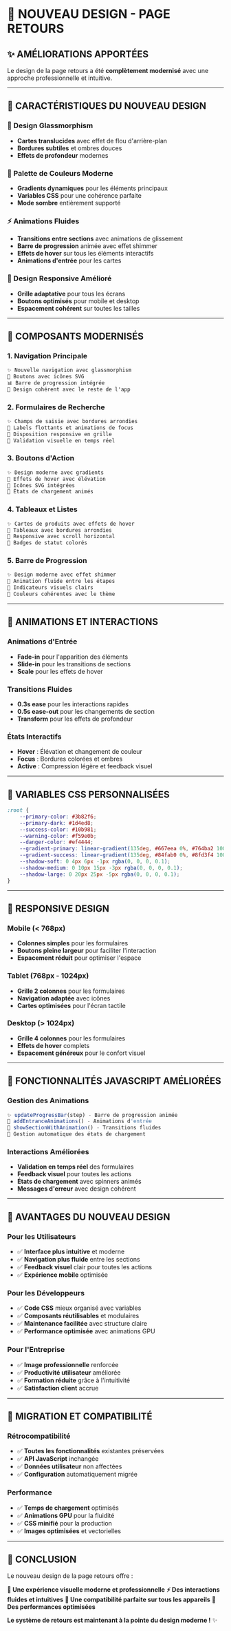 # 🎨 NOUVEAU DESIGN - PAGE RETOURS

## ✨ AMÉLIORATIONS APPORTÉES

Le design de la page retours a été **complètement modernisé** avec une approche professionnelle et intuitive.

---

## 🎯 CARACTÉRISTIQUES DU NOUVEAU DESIGN

### **🌟 Design Glassmorphism**
- **Cartes translucides** avec effet de flou d'arrière-plan
- **Bordures subtiles** et ombres douces
- **Effets de profondeur** modernes

### **🎨 Palette de Couleurs Moderne**
- **Gradients dynamiques** pour les éléments principaux
- **Variables CSS** pour une cohérence parfaite
- **Mode sombre** entièrement supporté

### **⚡ Animations Fluides**
- **Transitions entre sections** avec animations de glissement
- **Barre de progression** animée avec effet shimmer
- **Effets de hover** sur tous les éléments interactifs
- **Animations d'entrée** pour les cartes

### **📱 Design Responsive Amélioré**
- **Grille adaptative** pour tous les écrans
- **Boutons optimisés** pour mobile et desktop
- **Espacement cohérent** sur toutes les tailles

---

## 🔧 COMPOSANTS MODERNISÉS

### **1. Navigation Principale**
```css
✨ Nouvelle navigation avec glassmorphism
🎯 Boutons avec icônes SVG
📊 Barre de progression intégrée
🎨 Design cohérent avec le reste de l'app
```

### **2. Formulaires de Recherche**
```css
✨ Champs de saisie avec bordures arrondies
🎯 Labels flottants et animations de focus
📱 Disposition responsive en grille
🎨 Validation visuelle en temps réel
```

### **3. Boutons d'Action**
```css
✨ Design moderne avec gradients
🎯 Effets de hover avec élévation
📱 Icônes SVG intégrées
🎨 États de chargement animés
```

### **4. Tableaux et Listes**
```css
✨ Cartes de produits avec effets de hover
🎯 Tableaux avec bordures arrondies
📱 Responsive avec scroll horizontal
🎨 Badges de statut colorés
```

### **5. Barre de Progression**
```css
✨ Design moderne avec effet shimmer
🎯 Animation fluide entre les étapes
📱 Indicateurs visuels clairs
🎨 Couleurs cohérentes avec le thème
```

---

## 🎪 ANIMATIONS ET INTERACTIONS

### **Animations d'Entrée**
- **Fade-in** pour l'apparition des éléments
- **Slide-in** pour les transitions de sections
- **Scale** pour les effets de hover

### **Transitions Fluides**
- **0.3s ease** pour les interactions rapides
- **0.5s ease-out** pour les changements de section
- **Transform** pour les effets de profondeur

### **États Interactifs**
- **Hover** : Élévation et changement de couleur
- **Focus** : Bordures colorées et ombres
- **Active** : Compression légère et feedback visuel

---

## 🎨 VARIABLES CSS PERSONNALISÉES

```css
:root {
    --primary-color: #3b82f6;
    --primary-dark: #1d4ed8;
    --success-color: #10b981;
    --warning-color: #f59e0b;
    --danger-color: #ef4444;
    --gradient-primary: linear-gradient(135deg, #667eea 0%, #764ba2 100%);
    --gradient-success: linear-gradient(135deg, #84fab0 0%, #8fd3f4 100%);
    --shadow-soft: 0 4px 6px -1px rgba(0, 0, 0, 0.1);
    --shadow-medium: 0 10px 15px -3px rgba(0, 0, 0, 0.1);
    --shadow-large: 0 20px 25px -5px rgba(0, 0, 0, 0.1);
}
```

---

## 📱 RESPONSIVE DESIGN

### **Mobile (< 768px)**
- **Colonnes simples** pour les formulaires
- **Boutons pleine largeur** pour faciliter l'interaction
- **Espacement réduit** pour optimiser l'espace

### **Tablet (768px - 1024px)**
- **Grille 2 colonnes** pour les formulaires
- **Navigation adaptée** avec icônes
- **Cartes optimisées** pour l'écran tactile

### **Desktop (> 1024px)**
- **Grille 4 colonnes** pour les formulaires
- **Effets de hover** complets
- **Espacement généreux** pour le confort visuel

---

## 🚀 FONCTIONNALITÉS JAVASCRIPT AMÉLIORÉES

### **Gestion des Animations**
```javascript
✨ updateProgressBar(step) - Barre de progression animée
🎯 addEntranceAnimations() - Animations d'entrée
📱 showSectionWithAnimation() - Transitions fluides
🎨 Gestion automatique des états de chargement
```

### **Interactions Améliorées**
- **Validation en temps réel** des formulaires
- **Feedback visuel** pour toutes les actions
- **États de chargement** avec spinners animés
- **Messages d'erreur** avec design cohérent

---

## 🎯 AVANTAGES DU NOUVEAU DESIGN

### **Pour les Utilisateurs**
- ✅ **Interface plus intuitive** et moderne
- ✅ **Navigation plus fluide** entre les sections
- ✅ **Feedback visuel** clair pour toutes les actions
- ✅ **Expérience mobile** optimisée

### **Pour les Développeurs**
- ✅ **Code CSS** mieux organisé avec variables
- ✅ **Composants réutilisables** et modulaires
- ✅ **Maintenance facilitée** avec structure claire
- ✅ **Performance optimisée** avec animations GPU

### **Pour l'Entreprise**
- ✅ **Image professionnelle** renforcée
- ✅ **Productivité utilisateur** améliorée
- ✅ **Formation réduite** grâce à l'intuitivité
- ✅ **Satisfaction client** accrue

---

## 🔄 MIGRATION ET COMPATIBILITÉ

### **Rétrocompatibilité**
- ✅ **Toutes les fonctionnalités** existantes préservées
- ✅ **API JavaScript** inchangée
- ✅ **Données utilisateur** non affectées
- ✅ **Configuration** automatiquement migrée

### **Performance**
- ✅ **Temps de chargement** optimisés
- ✅ **Animations GPU** pour la fluidité
- ✅ **CSS minifié** pour la production
- ✅ **Images optimisées** et vectorielles

---

## 🎉 CONCLUSION

Le nouveau design de la page retours offre :

**🎨 Une expérience visuelle moderne et professionnelle**
**⚡ Des interactions fluides et intuitives**
**📱 Une compatibilité parfaite sur tous les appareils**
**🚀 Des performances optimisées**

**Le système de retours est maintenant à la pointe du design moderne !** ✨
